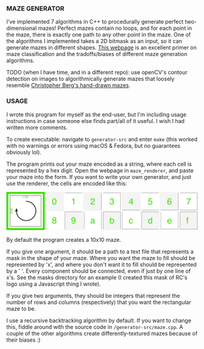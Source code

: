 ### MAZE GENERATOR

I've implemented 7 algorithms in C++ to procedurally generate perfect two-dimensional mazes! Perfect mazes contain no loops, and for each point in the maze, there is exactly one path to any other point in the maze. One of the algorithms I implemented takes a 2D bitmask as an input, so it can generate mazes in different shapes. [This webpage](https://www.astrolog.org/labyrnth/algrithm.htm) is an excellent primer on maze classification and the tradoffs/biases of different maze generation algorithms. 

TODO (when I have time, and in a different repo): use openCV's contour detection on images to algorithmically generate mazes that loosely resemble [Christopher Berg's hand-drawn mazes](http://www.amazeingart.com/free-mazes/more-free-mazes.html).

### USAGE

I wrote this program for myself as the end-user, but I'm including usage instructions in case someone else finds part/all of it useful. I wish I had written more comments.

To create executable: navigate to `generator-src` and enter `make` (this worked with no warnings or errors using macOS & Fedora, but no guarantees obviously lol).

The program prints out your maze encoded as a string, where each cell is represented by a hex digit. Open the webpage in `maze_renderer`, and paste your maze into the form. If you want to write your own generator, and just use the renderer, the cells are encoded like this: 

![](./readme-images/encoding-chart.png)

By default the program creates a 10x10 maze.

If you give one argument, it should be a path to a text file that represents a mask in the shape of your maze. Where you want the maze to fill should be represented by 'x', and where you don't want it to fill should be represented by a ' '. Every component should be connected, even if just by one line of x's. See the masks directory for an example (I created this mask of RC's logo using a Javascript thing I wrote).

If you give two arguments, they should be integers that represent the number of rows and columns (respectively) that you want the rectangular maze to be.

I use a recursive backtracking algorithm by default. If you want to change this, fiddle around with the source code in `/generator-src/maze.cpp`. A couple of the other algorithms create differently-textured mazes because of their biases :)